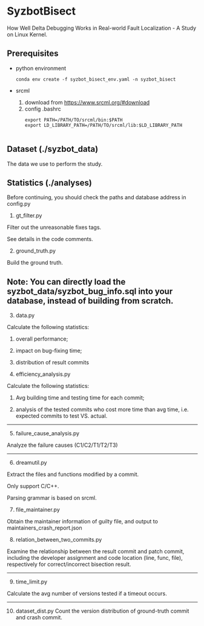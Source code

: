 # SyzbotBisect
How Well Delta Debugging Works in Real-world Fault Localization - A Study on Linux Kernel.

## Prerequisites
- python environment
    ```
    conda env create -f syzbot_bisect_env.yaml -n syzbot_bisect
    ```
- srcml

    1. download from https://www.srcml.org/#download
    2. config .bashrc
        ```
        export PATH=/PATH/TO/srcml/bin:$PATH
        export LD_LIBRARY_PATH=/PATH/TO/srcml/lib:$LD_LIBRARY_PATH
	```

## Dataset (./syzbot_data)
The data we use to perform the study.

## Statistics (./analyses)
Before continuing, you should check the paths and database address in config.py

1. gt_filter.py

Filter out the unreasonable fixes tags.

See details in the code comments.

2. ground_truth.py

Build the ground truth.

Note: You can directly load the syzbot_data/syzbot_bug_info.sql into your database, instead of building from scratch.
------------------------------------------------

3. data.py

Calculate the following statistics:

1) overall performance;

2) impact on bug-fixing time;

3) distribution of result commits

4. efficiency_analysis.py

Calculate the following statistics:

1) Avg building time and testing time for each commit;

2) analysis of the tested commits who cost more time than avg time, i.e. expected commits to test VS. actual.

------------------------------------------------

5. failure_cause_analysis.py

Analyze the failure causes (C1/C2/T1/T2/T3)

------------------------------------------------

6. dreamutil.py

Extract the files and functions modified by a commit.

Only support C/C++.

Parsing grammar is based on srcml.

7. file_maintainer.py

Obtain the maintainer information of guilty file, and output to maintainers_crash_report.json

8. relation_between_two_commits.py

Examine the relationship between the result commit and patch commit, including the developer assignment and code location (line, func, file), respectively for correct/incorrect bisection result.

------------------------------------------------

9. time_limit.py

Calculate the avg number of versions tested if a timeout occurs.

------------------------------------------------

10. dataset_dist.py
Count the version distribution of ground-truth commit and crash commit.

